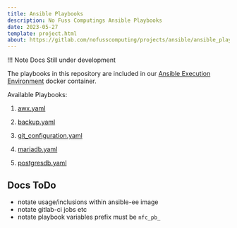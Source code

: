 ```yaml
---
title: Ansible Playbooks
description: No Fuss Computings Ansible Playbooks
date: 2023-05-27
template: project.html
about: https://gitlab.com/nofusscomputing/projects/ansible/ansible_playbooks
---
```


!!! Note
    Docs Still under development

The playbooks in this repository are included in our [Ansible Execution Environment](../../execution_environment/index.md) docker container.

Available Playbooks:

1. [awx.yaml](awx.md) 

1. [backup.yaml](backup.md)

1. [git_configuration.yaml](git_configuration.md)

1. [mariadb.yaml](mariadb.md)

1. [postgresdb.yaml](postgresdb.md)


## Docs ToDo

- notate usage/inclusions within ansible-ee image
- notate gitlab-ci jobs etc
- notate playbook variables prefix must be `nfc_pb_`